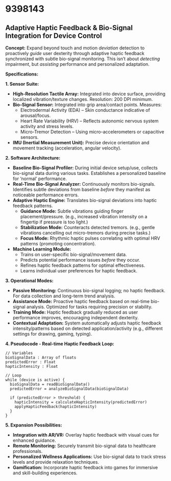 # 9398143

## Adaptive Haptic Feedback & Bio-Signal Integration for Device Control

**Concept:** Expand beyond touch and motion *deviation* detection to proactively *guide* user dexterity through adaptive haptic feedback synchronized with subtle bio-signal monitoring. This isn’t about *detecting* impairment, but *assisting* performance and personalized adaptation.

**Specifications:**

**1. Sensor Suite:**

*   **High-Resolution Tactile Array:** Integrated into device surface, providing localized vibration/texture changes. Resolution: 200 DPI minimum.
*   **Bio-Signal Sensor:** Integrated into grip area/contact points. Measures:
    *   Electrodermal Activity (EDA) – Skin conductance indicative of arousal/focus.
    *   Heart Rate Variability (HRV) –  Reflects autonomic nervous system activity and stress levels.
    *   Micro-Tremor Detection –  Using micro-accelerometers or capacitive sensors.
*   **IMU (Inertial Measurement Unit):**  Precise device orientation and movement tracking (acceleration, angular velocity).

**2. Software Architecture:**

*   **Baseline Bio-Signal Profiler:**  During initial device setup/use, collects bio-signal data during various tasks. Establishes a personalized baseline for ‘normal’ performance.
*   **Real-Time Bio-Signal Analyzer:** Continuously monitors bio-signals. Identifies subtle deviations from baseline *before* they manifest as noticeable performance errors.
*   **Adaptive Haptic Engine:** Translates bio-signal deviations into haptic feedback patterns.
    *   **Guidance Mode:** Subtle vibrations guiding finger placement/pressure.  (e.g.,  increased vibration intensity on a fingertip if pressure is too light.)
    *   **Stabilization Mode:**  Counteracts detected tremors.  (e.g., gentle vibrations cancelling out micro-tremors during precise tasks.)
    *   **Focus Mode:**  Rhythmic haptic pulses correlating with optimal HRV patterns (promoting concentration).
*   **Machine Learning Module:**
    *   Trains on user-specific bio-signal/movement data.
    *   Predicts potential performance issues *before* they occur.
    *   Refines haptic feedback patterns for optimal effectiveness.
    *   Learns individual user preferences for haptic feedback.

**3. Operational Modes:**

*   **Passive Monitoring:** Continuous bio-signal logging; no haptic feedback.  For data collection and long-term trend analysis.
*   **Assistance Mode:** Proactive haptic feedback based on real-time bio-signal analysis. Optimized for tasks requiring precision or stability.
*   **Training Mode:** Haptic feedback gradually reduced as user performance improves, encouraging independent dexterity.
*   **Contextual Adaptation:** System automatically adjusts haptic feedback intensity/patterns based on detected application/activity (e.g., different settings for drawing, gaming, typing).

**4. Pseudocode - Real-time Haptic Feedback Loop:**

```
// Variables
bioSignalData : Array of floats
predictedError : Float
hapticIntensity : Float

// Loop
while (device is active) {
  bioSignalData = readBioSignalData()
  predictedError = analyzeBioSignalData(bioSignalData)

  if (predictedError > threshold) {
    hapticIntensity = calculateHapticIntensity(predictedError)
    applyHapticFeedback(hapticIntensity)
  }
}
```

**5. Expansion Possibilities:**

*   **Integration with AR/VR:**  Overlay haptic feedback with visual cues for enhanced guidance.
*   **Remote Monitoring:** Securely transmit bio-signal data to healthcare professionals.
*   **Personalized Wellness Applications:**  Use bio-signal data to track stress levels and provide relaxation techniques.
*   **Gamification:** Incorporate haptic feedback into games for immersive and skill-building experiences.